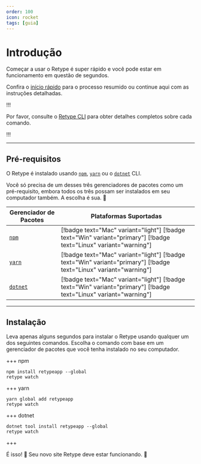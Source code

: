 ```yaml
---
order: 100
icon: rocket
tags: [guia]
---
```

# Introdução

Começar a usar o Retype é super rápido e você pode estar em funcionamento em questão de segundos.

Confira o [início rápido](/README.md#quick-start) para o processo resumido ou continue aqui com as instruções detalhadas.

!!!

Por favor, consulte o [Retype CLI](cli.md) para obter detalhes completos sobre cada comando.

!!!

---

## Pré-requisitos

O Retype é instalado usando [`npm`](https://www.npmjs.com/get-npm), [`yarn`](https://classic.yarnpkg.com/en/docs/install/) ou o [`dotnet`](https://dotnet.microsoft.com/download/dotnet-core) CLI.

Você só precisa de um desses três gerenciadores de pacotes como um pré-requisito, embora todos os três possam ser instalados em seu computador também. A escolha é sua. :raised_hands:

| Gerenciador de Pacotes | Plataformas Suportadas |
| --- | --- |
| [`npm`](https://www.npmjs.com/get-npm) | [!badge text="Mac" variant="light"] [!badge text="Win" variant="primary"] [!badge text="Linux" variant="warning"]
| [`yarn`](https://classic.yarnpkg.com/en/docs/install/) | [!badge text="Mac" variant="light"] [!badge text="Win" variant="primary"] [!badge text="Linux" variant="warning"]
| [`dotnet`](https://dotnet.microsoft.com/download/dotnet-core) | [!badge text="Mac" variant="light"] [!badge text="Win" variant="primary"] [!badge text="Linux" variant="warning"]

---

## Instalação

Leva apenas alguns segundos para instalar o Retype usando qualquer um dos seguintes comandos. Escolha o comando com base em um gerenciador de pacotes que você tenha instalado no seu computador.

+++ npm
```
npm install retypeapp --global
retype watch
```
+++ yarn
```
yarn global add retypeapp
retype watch
```
+++ dotnet
```
dotnet tool install retypeapp --global
retype watch
```
+++

É isso! :tada: Seu novo site Retype deve estar funcionando. :tada:
